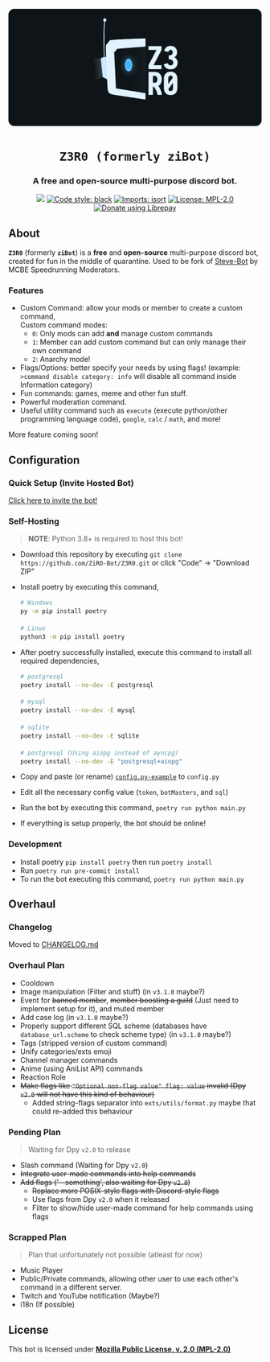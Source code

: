<p align="center">
    <!-- Change the img source to Z3R0 logo/mascot when its done --->
    <a href="https://github.com/ZiRO-Bot/ziBot"><img src="/assets/img/banner.png" alt="Z3R0" width="720"/></a>
</p>

<h1 align="center"><code>Z3R0 (formerly ziBot)</code></h1>

<h3 align="center"> A <b>free</b> and <b>open-source</b> multi-purpose discord bot. </h3>

<p id="badges" align="center">
    <a href="https://top.gg/bot/740122842988937286"><img src="https://top.gg/api/widget/status/740122842988937286.svg"></a>
    <a href="https://github.com/psf/black"><img alt="Code style: black" src="https://img.shields.io/badge/code%20style-black-000000.svg"></a>
    <a href="https://pycqa.github.io/isort"><img alt="Imports: isort" src="https://img.shields.io/badge/%20imports-isort-%231674b1?style=flat&labelColor=ef8336"></a>
    <a href="/LICENSE"><img alt="License: MPL-2.0" src="https://img.shields.io/badge/license-MPL--2.0-blue.svg"></a>
    <a href="https://liberapay.com/ZiRO2264/donate"><img alt="Donate using Librepay" src="https://img.shields.io/liberapay/patrons/ZiRO2264.svg?logo=liberapay"></a>
</p>

## About

**`Z3R0`** (formerly **`ziBot`**) is a **free** and **open-source** multi-purpose discord bot, created for fun in the middle of quarantine. Used to be fork of [Steve-Bot](https://github.com/MCBE-Speedrunning/Steve-Bot) by MCBE Speedrunning Moderators.

### Features

- Custom Command: allow your mods or member to create a custom command,  
  Custom command modes:
  - `0`: Only mods can add **and** manage custom commands
  - `1`: Member can add custom command but can only manage their own command
  - `2`: Anarchy mode!
- Flags/Options: better specify your needs by using flags! (example: `>command disable category: info` will disable all command inside Information category)
- Fun commands: games, meme and other fun stuff.
- Powerful moderation command.
- Useful utility command such as `execute` (execute python/other programming language code), `google`, `calc` / `math`, and more!

More feature coming soon!

## Configuration

### Quick Setup (Invite Hosted Bot)

[Click here to invite the bot!](https://discord.com/oauth2/authorize?client_id=740122842988937286&scope=bot&permissions=4260883702)

### Self-Hosting

> **NOTE**: Python 3.8+ is required to host this bot!

- Download this repository by executing `git clone https://github.com/ZiRO-Bot/Z3R0.git`
  or click "Code" -> "Download ZIP"
- Install poetry by executing this command,

   ```zsh
   # Windows
   py -m pip install poetry

   # Linux
   python3 -m pip install poetry
   ```

- After poetry successfully installed, execute this command to install all required dependencies,
  ```zsh
  # postgresql
  poetry install --no-dev -E postgresql

  # mysql
  poetry install --no-dev -E mysql

  # sqlite
  poetry install --no-dev -E sqlite

  # postgresql (Using aiopg instead of ayncpg)
  poetry install --no-dev -E "postgresql+aiopg"
  ```
- Copy and paste (or rename) [`config.py-example`](./config.py-example) to `config.py`
- Edit all the necessary config value (`token`, `botMasters`, and `sql`)
- Run the bot by executing this command, `poetry run python main.py`
- If everything is setup properly, the bot should be online!

### Development

- Install poetry `pip install poetry` then run `poetry install`
- Run `poetry run pre-commit install`
- To run the bot executing this command, `poetry run python main.py`

## Overhaul

### Changelog

Moved to [CHANGELOG.md](./CHANGELOG.md)

### Overhaul Plan

- Cooldown
- Image manipulation (Filter and stuff) (in `v3.1.0` maybe?)
- Event for ~~banned member~~, ~~member boosting a guild~~ (Just need to implement setup for it), and muted member
- Add case log (in `v3.1.0` maybe?)
- Properly support different SQL scheme (databases have `database_url.scheme` to check scheme type) (in `v3.1.0` maybe?)
- Tags (stripped version of custom command)
- Unify categories/exts emoji
- Channel manager commands
- Anime (using AniList API) commands
- Reaction Role
- ~~Make flags like `"Optional non-flag value" flag: value` invalid (Dpy `v2.0` will not have this kind of behaviour)~~
   - Added string-flags separator into `exts/utils/format.py` maybe that could re-added this behaviour

### Pending Plan

> Waiting for Dpy `v2.0` to release
- Slash command (Waiting for Dpy `v2.0`)
- ~~Integrate user-made commands into help commands~~
- ~~Add flags ('--something', also waiting for Dpy `v2.0`)~~
   - ~~Replace more POSIX-style flags with Discord-style flags~~
   - Use flags from Dpy `v2.0` when it released
   - Filter to show/hide user-made command for help commands using flags

### Scrapped Plan

> Plan that unfortunately not possible (atleast for now)
- Music Player
- Public/Private commands, allowing other user to use each other's command in a different server.
- Twitch and YouTube notification (Maybe?)
- i18n (If possible)

## License

This bot is licensed under [**Mozilla Public License, v. 2.0 (MPL-2.0)**](/LICENSE)
